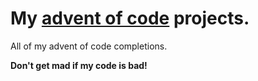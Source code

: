 # My [advent of code](https://adventofcode.com/) projects.
All of my advent of code completions.

**Don't get mad if my code is bad!**
